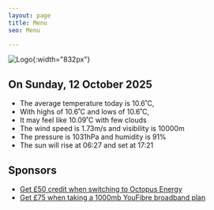 ```yaml
---
layout: page
title: Menu
seo: Menu

---
```


![Logo](/images/logo.jpg){:width="832px"}

<!-- weather_marker starts -->
## On Sunday, 12 October 2025

- The average temperature today is 10.6˚C,
- With highs of 10.6˚C and lows of 10.6˚C,
- It may feel like 10.09˚C with few clouds
- The wind speed is 1.73m/s and visibility is 10000m
- The pressure is 1031hPa and humidity is 91%
- The sun will rise at 06:27 and set at 17:21

<!-- weather_marker ends -->

## Sponsors

- [Get £50 credit when switching to Octopus Energy](https://bit.ly/3oD1nnS)
- [Get £75 when taking a 1000mb YouFibre broadband plan](https://aklam.io/91zWhU?)
